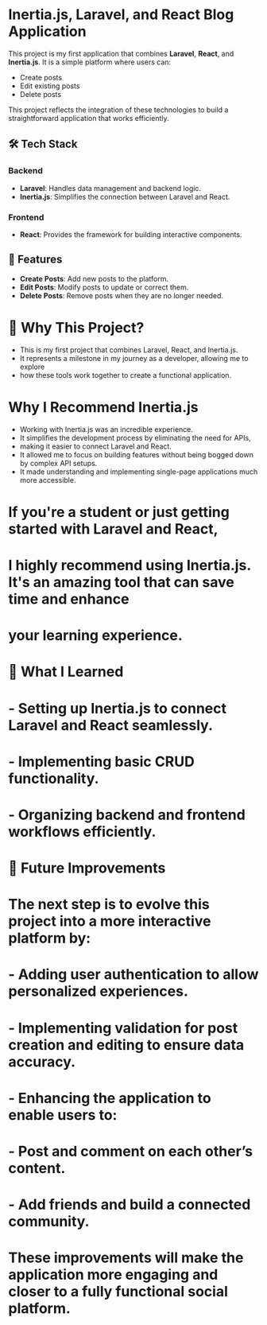 # Inertia.js, Laravel, and React Blog Application

This project is my first application that combines **Laravel**, **React**, and **Inertia.js**. It is a simple platform where users can:

- Create posts
- Edit existing posts
- Delete posts  

This project reflects the integration of these technologies to build a straightforward application that works efficiently.

## 🛠️ Tech Stack

### Backend  
- **Laravel**: Handles data management and backend logic.  
- **Inertia.js**: Simplifies the connection between Laravel and React.  

### Frontend  
- **React**: Provides the framework for building interactive components.  

## 🚀 Features  
- **Create Posts**: Add new posts to the platform.  
- **Edit Posts**: Modify posts to update or correct them.  
- **Delete Posts**: Remove posts when they are no longer needed.  

# 🎯 Why This Project?
- This is my first project that combines Laravel, React, and Inertia.js. 
- It represents a milestone in my journey as a developer, allowing me to explore 
- how these tools work together to create a functional application.

# Why I Recommend Inertia.js
- Working with Inertia.js was an incredible experience. 
- It simplifies the development process by eliminating the need for APIs, 
- making it easier to connect Laravel and React.
- It allowed me to focus on building features without being bogged down by complex API setups.
- It made understanding and implementing single-page applications much more accessible.

# If you're a student or just getting started with Laravel and React, 
# I highly recommend using Inertia.js. It's an amazing tool that can save time and enhance 
# your learning experience.

# 📝 What I Learned
# - Setting up Inertia.js to connect Laravel and React seamlessly.
# - Implementing basic CRUD functionality.
# - Organizing backend and frontend workflows efficiently.

# 🌟 Future Improvements
# The next step is to evolve this project into a more interactive platform by:

# - Adding user authentication to allow personalized experiences.
# - Implementing validation for post creation and editing to ensure data accuracy.
# - Enhancing the application to enable users to:
#   - Post and comment on each other’s content.
#   - Add friends and build a connected community.

# These improvements will make the application more engaging and closer to a fully functional social platform.

